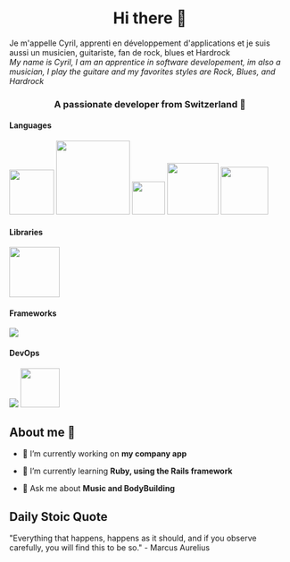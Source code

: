 
<h1 align="center">Hi there 👋</h1>

Je m'appelle Cyril, apprenti en développement d'applications et je suis aussi un musicien, guitariste, fan de rock, blues et Hardrock<br>
<em>My name is Cyril, I am an apprentice in software developement, im also a musician, I play the guitare and my favorites styles are Rock, Blues, and Hardrock</em> 
<h3 align="center">A passionate developer from Switzerland 📍</h3>

<h4 align="left">Languages</h4>
<div align="left">
  <img src="https://img.shields.io/badge/css3-%231572B6.svg?style=for-the-badge&logo=css3&logoColor=white" width="80" />
  <img src="https://img.shields.io/badge/javascript-%23323330.svg?style=for-the-badge&logo=javascript&logoColor=%23F7DF1E" width="132" />
  <img src="https://img.shields.io/badge/java-%23ED8B00.svg?style=for-the-badge&logo=java&logoColor=white" width="59" />
  <img src="https://img.shields.io/badge/mysql-%2300f.svg?style=for-the-badge&logo=mysql&logoColor=white" width="92" />
  <img src="https://img.shields.io/badge/ruby-%23CC342D.svg?style=for-the-badge&logo=ruby&logoColor=white" width="85" />
</div>

<h4 align="left">Libraries</h4>
<img src="https://img.shields.io/badge/react-%2320232a.svg?style=for-the-badge&logo=react&logoColor=%2361DAFB" width=90 />

<h4 align="lef">Frameworks</h4>
<img src="https://img.shields.io/badge/Ruby_on_Rails-CC0000?style=for-the-badge&logo=ruby-on-rails&logoColor=white" />

<h4 align="left">DevOps</h4>
<div align="left">
  <img src="https://img.shields.io/badge/docker-%230db7ed.svg?style=for-the-badge&logo=docker&logoColor=white" />
  <img src="https://img.shields.io/badge/git-%23F05033.svg?style=for-the-badge&logo=git&logoColor=white" width="70" />
</div>

<h2>About me 🔭</h2>

- 🔭 I’m currently working on **my company app**

- 🌱 I’m currently learning **Ruby, using the Rails framework**

- 💬 Ask me about **Music and BodyBuilding**

<h2>Daily Stoic Quote</h2>

<!-- STOIC_QUOTE -->
<p>"Everything that happens, happens as it should, and if you observe carefully, you will find this to be so." - Marcus Aurelius</p>
<!-- STOIC_QUOTE_END -->
